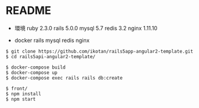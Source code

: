# README

* 環境
ruby 2.3.0
rails 5.0.0
mysql 5.7
redis 3.2
nginx 1.11.10

* docker
rails
mysql
redis
nginx

```
$ git clone https://github.com/ikotan/rails5app-angular2-template.git
$ cd rails5api-angular2-template/
```

```
$ docker-compose build
$ docker-compose up
$ docker-compose exec rails rails db:create
```

```
$ front/
$ npm install
$ npm start
```

